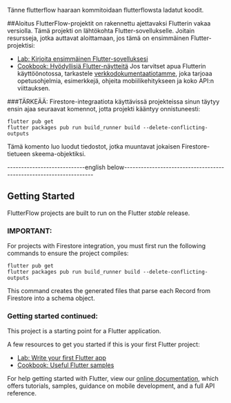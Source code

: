 Tänne flutterflow haaraan kommitoidaan flutterflowsta ladatut koodit.

##Aloitus
FlutterFlow-projektit on rakennettu ajettavaksi Flutterin vakaa versiolla.
Tämä projekti on lähtökohta Flutter-sovellukselle.
Joitain resursseja, jotka auttavat aloittamaan, jos tämä on ensimmäinen Flutter-projektisi:

- [Lab: Kirjoita ensimmäinen Flutter-sovelluksesi](https://flutter.dev/docs/get-started/codelab)
- [Cookbook: Hyödyllisiä Flutter-näytteitä](https://flutter.dev/docs/cookbook)
Jos tarvitset apua Flutterin käyttöönotossa, tarkastele [verkkodokumentaatiotamme](https://flutter.dev/docs), joka tarjoaa opetusohjelmia, esimerkkejä, ohjeita mobiilikehitykseen ja koko API:n viittauksen.


###TÄRKEÄÄ:
Firestore-integraatiota käyttävissä projekteissa sinun täytyy ensin ajaa seuraavat komennot, jotta projekti kääntyy onnistuneesti:
```
flutter pub get
flutter packages pub run build_runner build --delete-conflicting-outputs
```
Tämä komento luo luodut tiedostot, jotka muuntavat jokaisen Firestore-tietueen skeema-objektiksi.



----------------------------english below-------------------------------------------------------------------


## Getting Started

FlutterFlow projects are built to run on the Flutter _stable_ release.

### IMPORTANT:

For projects with Firestore integration, you must first run the following commands to ensure the project compiles:

```
flutter pub get
flutter packages pub run build_runner build --delete-conflicting-outputs
```

This command creates the generated files that parse each Record from Firestore into a schema object.

### Getting started continued:

This project is a starting point for a Flutter application.

A few resources to get you started if this is your first Flutter project:

- [Lab: Write your first Flutter app](https://flutter.dev/docs/get-started/codelab)
- [Cookbook: Useful Flutter samples](https://flutter.dev/docs/cookbook)

For help getting started with Flutter, view our
[online documentation](https://flutter.dev/docs), which offers tutorials,
samples, guidance on mobile development, and a full API reference.
